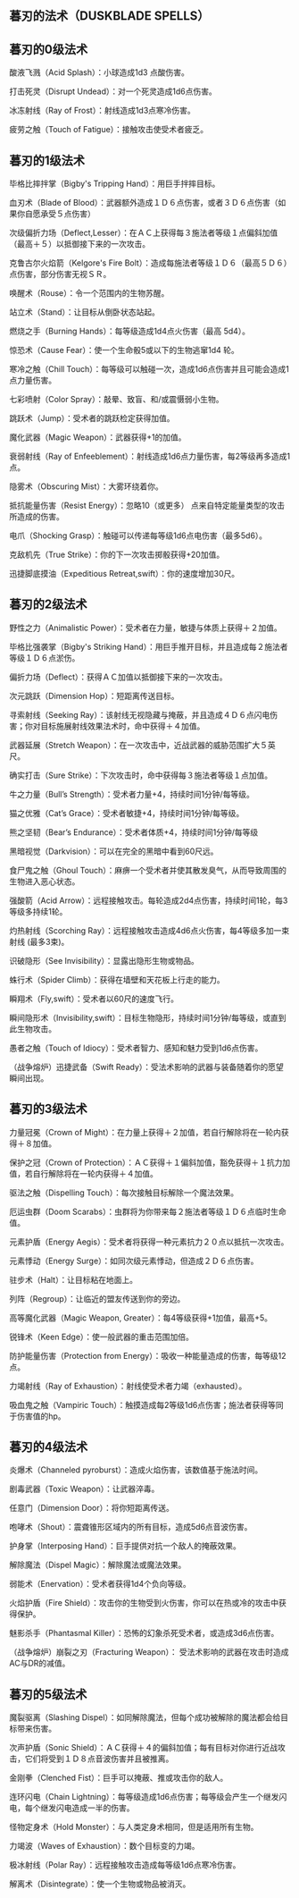  

## 暮刃的法术（DUSKBLADE SPELLS）

 

## 暮刃的0级法术

酸液飞溅（Acid Splash）：小球造成1d3 点酸伤害。

打击死灵（Disrupt Undead）：对一个死灵造成1d6点伤害。

冰冻射线（Ray of Frost）：射线造成1d3点寒冷伤害。

疲劳之触（Touch of Fatigue）：接触攻击使受术者疲乏。

 

## 暮刃的1级法术

毕格比摔拌掌（Bigby's Tripping Hand）：用巨手拌摔目标。

血刃术（Blade of Blood）：武器额外造成１Ｄ６点伤害，或者３Ｄ６点伤害（如果你自愿承受５点伤害）

次级偏折力场（Deflect,Lesser）：在ＡＣ上获得每３施法者等级１点偏斜加值（最高＋５）以抵御接下来的一次攻击。

克鲁古尔火焰箭（Kelgore's Fire Bolt）：造成每施法者等级１Ｄ６（最高５Ｄ６）点伤害，部分伤害无视ＳＲ。

唤醒术（Rouse）：令一个范围内的生物苏醒。

站立术（Stand）：让目标从倒卧状态站起。

燃烧之手（Burning Hands）：每等级造成1d4点火伤害（最高 5d4）。

惊恐术（Cause Fear）：使一个生命骰5或以下的生物逃窜1d4 轮。

寒冷之触（Chill Touch）：每等级可以触碰一次，造成1d6点伤害并且可能会造成1点力量伤害。

七彩喷射（Color Spray）：敲晕、致盲、和/或震慑弱小生物。

跳跃术（Jump）：受术者的跳跃检定获得加值。

魔化武器（Magic Weapon）：武器获得+1的加值。

衰弱射线（Ray of Enfeeblement）：射线造成1d6点力量伤害，每2等级再多造成1点。

隐雾术（Obscuring Mist）：大雾环绕着你。

抵抗能量伤害（Resist Energy）：忽略10（或更多） 点来自特定能量类型的攻击所造成的伤害。

电爪（Shocking Grasp）：触碰可以传递每等级1d6点电伤害（最多5d6）。

克敌机先（True Strike）：你的下一次攻击掷骰获得+20加值。

迅捷脚底摸油（Expeditious Retreat,swift）：你的速度增加30尺。

 

## 暮刃的2级法术

野性之力（Animalistic Power）：受术者在力量，敏捷与体质上获得＋２加值。

毕格比强袭掌（Bigby's Striking Hand）：用巨手推开目标，并且造成每２施法者等级１Ｄ６点淤伤。

偏折力场（Deflect）：获得ＡＣ加值以抵御接下来的一次攻击。

次元跳跃（Dimension Hop）：短距离传送目标。

寻索射线（Seeking Ray）：该射线无视隐藏与掩蔽，并且造成４Ｄ６点闪电伤害；你对目标施展射线效果法术时，命中获得＋４加值。

武器延展（Stretch Weapon）：在一次攻击中，近战武器的威胁范围扩大５英尺。

确实打击（Sure Strike）：下次攻击时，命中获得每３施法者等级１点加值。

牛之力量（Bull’s Strength）：受术者力量+4，持续时间1分钟/每等级。

猫之优雅（Cat’s Grace）：受术者敏捷+4，持续时间1分钟/每等级。

熊之坚韧（Bear’s Endurance）：受术者体质+4，持续时间1分钟/每等级

黑暗视觉（Darkvision）：可以在完全的黑暗中看到60尺远。

食尸鬼之触（Ghoul Touch）：麻痹一个受术者并使其散发臭气，从而导致周围的生物进入恶心状态。

强酸箭（Acid Arrow）：远程接触攻击。每轮造成2d4点伤害，持续时间1轮，每3等级多持续1轮。

灼热射线（Scorching Ray）：远程接触攻击造成4d6点火伤害，每4等级多加一束射线 (最多3束)。

识破隐形（See Invisibility）：显露出隐形生物或物品。

蛛行术（Spider Climb）：获得在墙壁和天花板上行走的能力。

瞬翔术（Fly,swift）：受术者以60尺的速度飞行。

瞬间隐形术（Invisibility,swift）：目标生物隐形，持续时间1分钟/每等级，或直到此生物攻击。

愚者之触（Touch of Idiocy）：受术者智力、感知和魅力受到1d6点伤害。

（战争熔炉）迅捷武备（Swift Ready）：受法术影响的武器与装备随着你的愿望瞬间出现。

 

## 暮刃的3级法术

力量冠冕（Crown of Might）：在力量上获得＋２加值，若自行解除将在一轮内获得＋８加值。

保护之冠（Crown of Protection）：ＡＣ获得＋１偏斜加值，豁免获得＋１抗力加值，若自行解除将在一轮内获得＋４加值。

驱法之触（Dispelling Touch）：每次接触目标解除一个魔法效果。

厄运虫群（Doom Scarabs）：虫群将为你带来每２施法者等级１Ｄ６点临时生命值。

元素护盾（Energy Aegis）：受术者将获得一种元素抗力２０点以抵抗一次攻击。

元素悸动（Energy Surge）：如同次级元素悸动，但造成２Ｄ６点伤害。

驻步术（Halt）：让目标粘在地面上。

列阵（Regroup）：让临近的盟友传送到你的旁边。

高等魔化武器（Magic Weapon, Greater）：每4等级获得+1加值，最高+5。

锐锋术（Keen Edge）：使一般武器的重击范围加倍。

防护能量伤害（Protection from Energy）：吸收一种能量造成的伤害，每等级12点。

力竭射线（Ray of Exhaustion）：射线使受术者力竭（exhausted）。

吸血鬼之触（Vampiric Touch）：触摸造成每2等级1d6点伤害；施法者获得等同于伤害值的hp。

 

## 暮刃的4级法术

炎爆术（Channeled pyroburst）：造成火焰伤害，该数值基于施法时间。

剧毒武器（Toxic Weapon）：让武器淬毒。

任意门（Dimension Door）：将你短距离传送。

咆哮术（Shout）：震聋锥形区域内的所有目标，造成5d6点音波伤害。

护身掌（Interposing Hand）：巨手提供对抗一个敌人的掩蔽效果。

解除魔法（Dispel Magic）：解除魔法或魔法效果。

弱能术（Enervation）：受术者获得1d4个负向等级。

火焰护盾（Fire Shield）：攻击你的生物受到火伤害，你可以在热或冷的攻击中获得保护。

魅影杀手（Phantasmal Killer）：恐怖的幻象杀死受术者，或造成3d6点伤害。

（战争熔炉）崩裂之刃（Fracturing Weapon）： 受法术影响的武器在攻击时造成AC与DR的减值。

 

## 暮刃的5级法术

魔裂驱离（Slashing Dispel）：如同解除魔法，但每个成功被解除的魔法都会给目标带来伤害。

次声护盾（Sonic Shield）：ＡＣ获得＋４的偏斜加值；每有目标对你进行近战攻击，它们将受到１Ｄ８点音波伤害并且被推离。

金刚拳（Clenched Fist）：巨手可以掩蔽、推或攻击你的敌人。

连环闪电（Chain Lightning）：每等级造成1d6点伤害；每等级会产生一个继发闪电，每个继发闪电造成一半的伤害。

怪物定身术（Hold Monster）：与人类定身术相同，但是适用所有生物。

力竭波（Waves of Exhaustion）：数个目标变的力竭。

极冰射线（Polar Ray）：远程接触攻击造成每等级1d6点寒冷伤害。

解离术（Disintegrate）：使一个生物或物品被消灭。

 

 